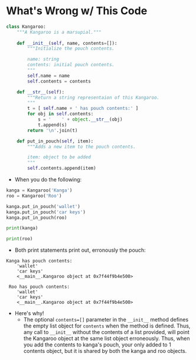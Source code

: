# What's Wrong w/ This Code

```python
class Kangaroo:
    """A Kangaroo is a marsupial."""
    
    def __init__(self, name, contents=[]):
        """Initialize the pouch contents.

        name: string
        contents: initial pouch contents.
        """
        self.name = name
        self.contents = contents

    def __str__(self):
        """Return a string representaion of this Kangaroo.
        """
        t = [ self.name + ' has pouch contents:' ]
        for obj in self.contents:
            s = '    ' + object.__str__(obj)
            t.append(s)
        return '\n'.join(t)

    def put_in_pouch(self, item):
        """Adds a new item to the pouch contents.

        item: object to be added
        """
        self.contents.append(item)
```

* When you do the following:

```python
kanga = Kangaroo('Kanga')
roo = Kangaroo('Roo')

kanga.put_in_pouch('wallet')
kanga.put_in_pouch('car keys')
kanga.put_in_pouch(roo)

print(kanga)

print(roo)
```

* Both print statements print out, erronously the pouch:

```text
Kanga has pouch contents:
    'wallet'
    'car keys'
    <__main__.Kangaroo object at 0x7f44f9b4e500>
    
 Roo has pouch contents:
    'wallet'
    'car keys'
    <__main__.Kangaroo object at 0x7f44f9b4e500>
```

* Here's why!
    * The optional `contents=[]` parameter in the `__init__` method defines the empty list object for `contents` when the method is defined. Thus, any call to `__init__` without the contents of a list provided, will point the Kangaroo object at the same list object erroneously. Thus, when you add the contents to kanga's pouch, your only added to 1 contents object, but it is shared by both the kanga and roo objects.